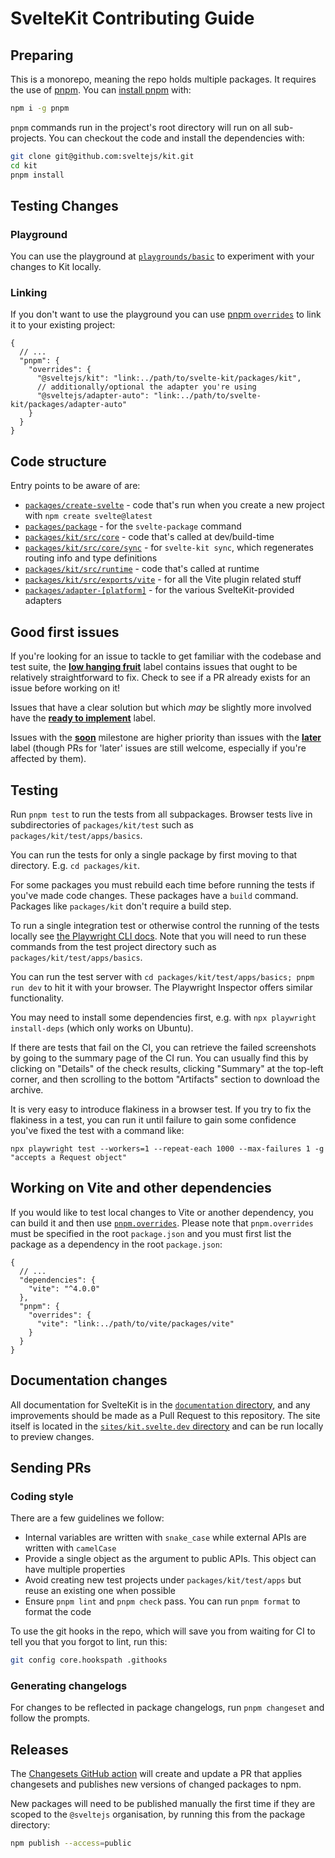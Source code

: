 # SvelteKit Contributing Guide

## Preparing

This is a monorepo, meaning the repo holds multiple packages. It requires the use of [pnpm](https://pnpm.io/). You can [install pnpm](https://pnpm.io/installation) with:

```bash
npm i -g pnpm
```

`pnpm` commands run in the project's root directory will run on all sub-projects. You can checkout the code and install the dependencies with:

```bash
git clone git@github.com:sveltejs/kit.git
cd kit
pnpm install
```

## Testing Changes

### Playground

You can use the playground at [`playgrounds/basic`](./playgrounds/basic/) to experiment with your changes to Kit locally.

### Linking

If you don't want to use the playground you can use [pnpm `overrides`](https://pnpm.io/package_json#pnpmoverrides) to link it to your existing project:

```jsonc
{
  // ...
  "pnpm": {
    "overrides": {
      "@sveltejs/kit": "link:../path/to/svelte-kit/packages/kit",
      // additionally/optional the adapter you're using
      "@sveltejs/adapter-auto": "link:../path/to/svelte-kit/packages/adapter-auto"
    }
  }
}
```

## Code structure

Entry points to be aware of are:

- [`packages/create-svelte`](https://github.com/sveltejs/kit/tree/master/packages/create-svelte) - code that's run when you create a new project with `npm create svelte@latest`
- [`packages/package`](https://github.com/sveltejs/kit/tree/master/packages/package) - for the `svelte-package` command
- [`packages/kit/src/core`](https://github.com/sveltejs/kit/tree/master/packages/kit/src/core) - code that's called at dev/build-time
- [`packages/kit/src/core/sync`](https://github.com/sveltejs/kit/tree/master/packages/kit/src/core/sync) - for `svelte-kit sync`, which regenerates routing info and type definitions
- [`packages/kit/src/runtime`](https://github.com/sveltejs/kit/tree/master/packages/kit/src/runtime) - code that's called at runtime
- [`packages/kit/src/exports/vite`](https://github.com/sveltejs/kit/tree/master/packages/kit/src/exports/vite) - for all the Vite plugin related stuff
- [`packages/adapter-[platform]`](https://github.com/sveltejs/kit/tree/master/packages) - for the various SvelteKit-provided adapters

## Good first issues

If you're looking for an issue to tackle to get familiar with the codebase and test suite, the [**low hanging fruit**](https://github.com/sveltejs/kit/issues?q=is%3Aissue+is%3Aopen+label%3A%22low+hanging+fruit%22) label contains issues that ought to be relatively straightforward to fix. Check to see if a PR already exists for an issue before working on it!

Issues that have a clear solution but which _may_ be slightly more involved have the [**ready to implement**](https://github.com/sveltejs/kit/issues?q=is%3Aissue+is%3Aopen+label%3A%22ready+to+implement%22) label.

Issues with the [**soon**](https://github.com/sveltejs/kit/issues?q=is%3Aissue+is%3Aopen+milestone%3Asoon) milestone are higher priority than issues with the [**later**](https://github.com/sveltejs/kit/issues?q=is%3Aissue+is%3Aopen+milestone%3Alater+) label (though PRs for 'later' issues are still welcome, especially if you're affected by them).

## Testing

Run `pnpm test` to run the tests from all subpackages. Browser tests live in subdirectories of `packages/kit/test` such as `packages/kit/test/apps/basics`.

You can run the tests for only a single package by first moving to that directory. E.g. `cd packages/kit`.

For some packages you must rebuild each time before running the tests if you've made code changes. These packages have a `build` command. Packages like `packages/kit` don't require a build step.

To run a single integration test or otherwise control the running of the tests locally see [the Playwright CLI docs](https://playwright.dev/docs/test-cli). Note that you will need to run these commands from the test project directory such as `packages/kit/test/apps/basics`.

You can run the test server with `cd packages/kit/test/apps/basics; pnpm run dev` to hit it with your browser. The Playwright Inspector offers similar functionality.

You may need to install some dependencies first, e.g. with `npx playwright install-deps` (which only works on Ubuntu).

If there are tests that fail on the CI, you can retrieve the failed screenshots by going to the summary page of the CI run. You can usually find this by clicking on "Details" of the check results, clicking "Summary" at the top-left corner, and then scrolling to the bottom "Artifacts" section to download the archive.

It is very easy to introduce flakiness in a browser test. If you try to fix the flakiness in a test, you can run it until failure to gain some confidence you've fixed the test with a command like:

```
npx playwright test --workers=1 --repeat-each 1000 --max-failures 1 -g "accepts a Request object"
```

## Working on Vite and other dependencies

If you would like to test local changes to Vite or another dependency, you can build it and then use [`pnpm.overrides`](https://pnpm.io/package_json#pnpmoverrides). Please note that `pnpm.overrides` must be specified in the root `package.json` and you must first list the package as a dependency in the root `package.json`:

```jsonc
{
  // ...
  "dependencies": {
    "vite": "^4.0.0"
  },
  "pnpm": {
    "overrides": {
      "vite": "link:../path/to/vite/packages/vite"
    }
  }
}
```

## Documentation changes

All documentation for SvelteKit is in the [`documentation` directory](https://github.com/sveltejs/kit/tree/master/documentation), and any improvements should be made as a Pull Request to this repository. The site itself is located in the [`sites/kit.svelte.dev` directory](https://github.com/sveltejs/kit/tree/master/sites/kit.svelte.dev) and can be run locally to preview changes.

## Sending PRs

### Coding style

There are a few guidelines we follow:

- Internal variables are written with `snake_case` while external APIs are written with `camelCase`
- Provide a single object as the argument to public APIs. This object can have multiple properties
- Avoid creating new test projects under `packages/kit/test/apps` but reuse an existing one when possible
- Ensure `pnpm lint` and `pnpm check` pass. You can run `pnpm format` to format the code

To use the git hooks in the repo, which will save you from waiting for CI to tell you that you forgot to lint, run this:

```bash
git config core.hookspath .githooks
```

### Generating changelogs

For changes to be reflected in package changelogs, run `pnpm changeset` and follow the prompts.

## Releases

The [Changesets GitHub action](https://github.com/changesets/action#with-publishing) will create and update a PR that applies changesets and publishes new versions of changed packages to npm.

New packages will need to be published manually the first time if they are scoped to the `@sveltejs` organisation, by running this from the package directory:

```bash
npm publish --access=public
```
